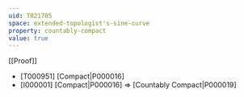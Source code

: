 ```yaml
---
uid: T021705
space: extended-topologist's-sine-curve
property: countably-compact
value: true
---
```

[[Proof]]

* [T000951] [Compact|P000016]
* [I000001] [Compact|P000016] => [Countably Compact|P000019]

